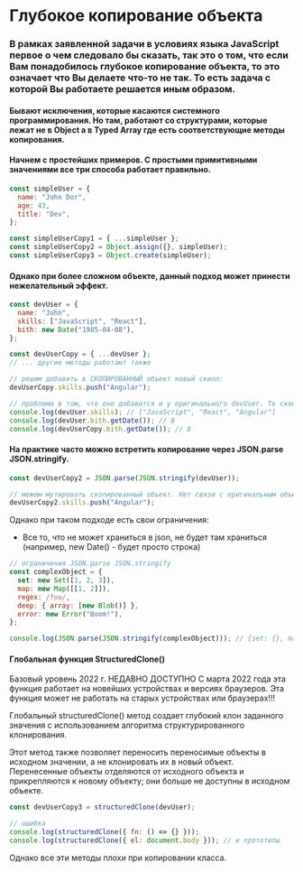 # Глубокое копирование объекта

### В рамках заявленной задачи в условиях языка JavaScript первое о чем следовало бы сказать, так это о том, что если Вам понадобилось глубокое копирование объекта, то это означает что Вы делаете что-то не так. То есть задача с которой Вы работаете решается иным образом.

#### Бывают исключения, которые касаются системного программирования. Но там, работают со структурами, которые лежат не в Object а в Typed Array где есть соответствующие методы копирования.

#### Начнем с простейших примеров. С простыми примитивными значениями все три способа работает правильно.

```javascript
const simpleUser = {
  name: "John Dor",
  age: 43,
  title: "Dev",
};

const simpleUserCopy1 = { ...simpleUser };
const simpleUserCopy2 = Object.assign({}, simpleUser);
const simpleUserCopy3 = Object.create(simpleUser);
```

#### Однако при более сложном объекте, данный подход может принести нежелательный эффект.

```javascript
const devUser = {
  name: "John",
  skills: ["JavaScript", "React"],
  bith: new Date("1985-04-08"),
};

const devUserCopy = { ...devUser };
// ... другие методы работают также

// решим добавить в СКОПИРОВАННЫЙ объект новый скилл:
devUserCopy.skills.push("Angular");

// проблема в том, что оно добавится и у оригинального devUser. Тк скопировалась ссылка.
console.log(devUser.skills); // ["JavaScript", "React", "Angular"]
console.log(devUser.bith.getDate()); // 8
console.log(devUserCopy.bith.getDate()); // 8
```

#### На практике часто можно встретить копирование через JSON.parse JSON.stringify.

```javascript
const devUserCopy2 = JSON.parse(JSON.stringify(devUser));

// можем мутировать скопированный объект. Нет связи с оригинальным объектом
devUserCopy2.skills.push("Angular");
```

Однако при таком подходе есть свои ограничения:

- Все то, что не может храниться в json, не будет там храниться (например, new Date() - будет просто строка)

```javascript
// ограничения JSON.parse JSON.stringify
const complexObject = {
  set: new Set([1, 2, 3]),
  map: new Map([[1, 2]]),
  regex: /foo/,
  deep: { array: [new Blob()] },
  error: new Error("Boom!"),
};

console.log(JSON.parse(JSON.stringify(complexObject))); // {set: {}, map: {},  ...}
```

#### Глобальная функция StructuredClone()

Базовый уровень 2022 г.
НЕДАВНО ДОСТУПНО
С марта 2022 года эта функция работает на новейших устройствах и версиях браузеров. Эта функция может не работать на старых устройствах или браузерах!!!

Глобальный structuredClone() метод создает глубокий клон заданного значения с использованием алгоритма структурированного клонирования.

Этот метод также позволяет переносить переносимые объекты в исходном значении, а не клонировать их в новый объект. Перенесенные объекты отделяются от исходного объекта и прикрепляются к новому объекту; они больше не доступны в исходном объекте.

```javascript
const devUserCopy3 = structuredClone(devUser);

// ошибка
console.log(structuredClone({ fn: () => {} }));
console.log(structuredClone({ el: document.body })); // и прототипы
```

Однако все эти методы плохи при копировании класса.
